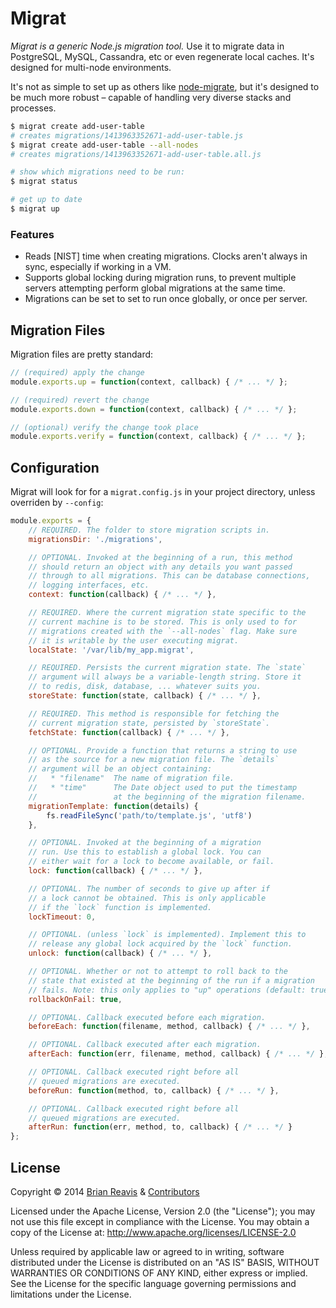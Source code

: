 # Migrat

*Migrat is a generic Node.js migration tool.* Use it to migrate data in PostgreSQL, MySQL, Cassandra, etc or even regenerate local caches. It's designed for multi-node environments.

It's not as simple to set up as others like [node-migrate](https://www.npmjs.org/package/migrate), but it's designed to be much more robust – capable of handling very diverse stacks and processes.

```sh
$ migrat create add-user-table
# creates migrations/1413963352671-add-user-table.js
$ migrat create add-user-table --all-nodes
# creates migrations/1413963352671-add-user-table.all.js

# show which migrations need to be run:
$ migrat status

# get up to date
$ migrat up
```

### Features

- Reads [NIST] time when creating migrations. Clocks aren't always in sync, especially if working in a VM.
- Supports global locking during migration runs, to prevent multiple servers attempting perform global migrations at the same time.
- Migrations can be set to set to run once globally, or once per server.

## Migration Files

Migration files are pretty standard:

```js
// (required) apply the change
module.exports.up = function(context, callback) { /* ... */ };

// (required) revert the change
module.exports.down = function(context, callback) { /* ... */ };

// (optional) verify the change took place
module.exports.verify = function(context, callback) { /* ... */ };
```

## Configuration

Migrat will look for for a `migrat.config.js` in your project directory, unless overriden by `--config`:

```js
module.exports = {
    // REQUIRED. The folder to store migration scripts in.
    migrationsDir: './migrations',

    // OPTIONAL. Invoked at the beginning of a run, this method
    // should return an object with any details you want passed
    // through to all migrations. This can be database connections,
    // logging interfaces, etc.
    context: function(callback) { /* ... */ },

    // REQUIRED. Where the current migration state specific to the
    // current machine is to be stored. This is only used to for
    // migrations created with the `--all-nodes` flag. Make sure
    // it is writable by the user executing migrat.
    localState: '/var/lib/my_app.migrat',

    // REQUIRED. Persists the current migration state. The `state`
    // argument will always be a variable-length string. Store it
    // to redis, disk, database, ... whatever suits you.
    storeState: function(state, callback) { /* ... */ },

    // REQUIRED. This method is responsible for fetching the
    // current migration state, persisted by `storeState`.
    fetchState: function(callback) { /* ... */ },

    // OPTIONAL. Provide a function that returns a string to use
    // as the source for a new migration file. The `details`
    // argument will be an object containing:
    //   * "filename"  The name of migration file.
    //   * "time"      The Date object used to put the timestamp
    //                 at the beginning of the migration filename.
    migrationTemplate: function(details) {
        fs.readFileSync('path/to/template.js', 'utf8')
    },

    // OPTIONAL. Invoked at the beginning of a migration
    // run. Use this to establish a global lock. You can
    // either wait for a lock to become available, or fail.
    lock: function(callback) { /* ... */ },

    // OPTIONAL. The number of seconds to give up after if
    // a lock cannot be obtained. This is only applicable
    // if the `lock` function is implemented.
    lockTimeout: 0,

    // OPTIONAL. (unless `lock` is implemented). Implement this to
    // release any global lock acquired by the `lock` function.
    unlock: function(callback) { /* ... */ },

    // OPTIONAL. Whether or not to attempt to roll back to the
    // state that existed at the beginning of the run if a migration
    // fails. Note: this only applies to "up" operations (default: true)
    rollbackOnFail: true,

    // OPTIONAL. Callback executed before each migration.
    beforeEach: function(filename, method, callback) { /* ... */ },

    // OPTIONAL. Callback executed after each migration.
    afterEach: function(err, filename, method, callback) { /* ... */ },

    // OPTIONAL. Callback executed right before all
    // queued migrations are executed.
    beforeRun: function(method, to, callback) { /* ... */ },

    // OPTIONAL. Callback executed right before all
    // queued migrations are executed.
    afterRun: function(err, method, to, callback) { /* ... */ }
};
```

## License

Copyright &copy; 2014 [Brian Reavis](https://github.com/brianreavis) & [Contributors](https://github.com/naturalatlas/migrat/graphs/contributors)

Licensed under the Apache License, Version 2.0 (the "License"); you may not use this file except in compliance with the License. You may obtain a copy of the License at: http://www.apache.org/licenses/LICENSE-2.0

Unless required by applicable law or agreed to in writing, software distributed under the License is distributed on an "AS IS" BASIS, WITHOUT WARRANTIES OR CONDITIONS OF ANY KIND, either express or implied. See the License for the specific language governing permissions and limitations under the License.